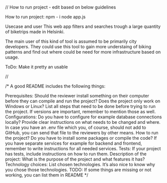 
// How to run project - edit based on below guidelines



How to run project:
npm - i 
node app.js

Usecase and user
This web app filters and searches trough a large quantity of biketrips made in Helsinki. 

The main user of this kind of tool is assumed to be primarily city developers. They could use this tool to gain more understaing of biking patterns and find out where could be need for more infrastructure based on usage.

ToDo:
Make it pretty an usable





//

/*
A good README includes the following things:

Prerequisites: Should the reviewer install something on their computer before they can compile and run the project? Does the project only work on Windows or Linux? List all steps that need to be done before trying to run the project. If versions are important, remember to mention those as well.
Configurations: Do you have to configure for example database connections locally? Provide clear instructions on what needs to be changed and where. In case you have an .env file which you, of course, should not add to GitHub, you can send that file to the reviewers by other means.
How to run the project? Do you have to install some packages or compile the code? If you have separate services for example for backend and frontend, remember to write instructions for all needed services.
Tests: If your project has tests, include instructions on how to run them.
Description of the project: What is the purpose of the project and what features it has?
Technology choices: List chosen technologies. It’s also nice to know why you chose those technologies.
TODO: If some things are missing or not working, you can list them in README
*/


